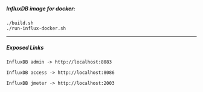 ##### InfluxDB image for docker:

```shell
./build.sh
./run-influx-docker.sh
```
___ 

##### Exposed Links

```
InfluxDB admin -> http://localhost:8083

InfluxDB access -> http://localhost:8086

InfluxDB jmeter -> http://localhost:2003
```

